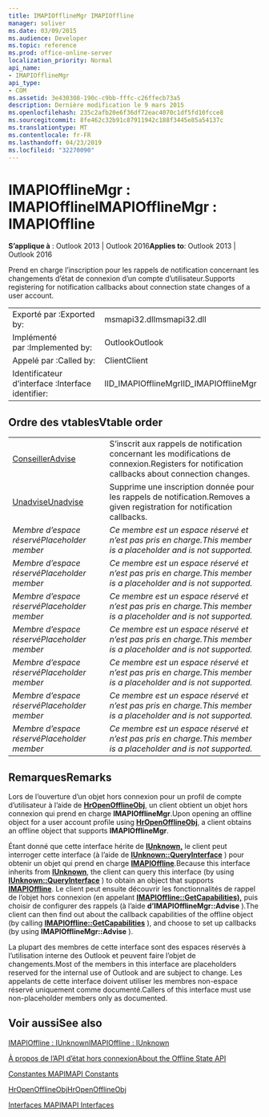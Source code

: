 ```yaml
---
title: IMAPIOfflineMgr IMAPIOffline
manager: soliver
ms.date: 03/09/2015
ms.audience: Developer
ms.topic: reference
ms.prod: office-online-server
localization_priority: Normal
api_name:
- IMAPIOfflineMgr
api_type:
- COM
ms.assetid: 3e430308-190c-c9bb-fffc-c26ffecb73a5
description: Dernière modification le 9 mars 2015
ms.openlocfilehash: 235c2afb20e6f36df72eac4070c1df5fd10fcce8
ms.sourcegitcommit: 8fe462c32b91c87911942c188f3445e85a54137c
ms.translationtype: MT
ms.contentlocale: fr-FR
ms.lasthandoff: 04/23/2019
ms.locfileid: "32270090"
---
```

# <a name="imapiofflinemgr--imapioffline"></a><span data-ttu-id="5a302-103">IMAPIOfflineMgr : IMAPIOffline</span><span class="sxs-lookup"><span data-stu-id="5a302-103">IMAPIOfflineMgr : IMAPIOffline</span></span>

  
  
<span data-ttu-id="5a302-104">**S’applique à** : Outlook 2013 | Outlook 2016</span><span class="sxs-lookup"><span data-stu-id="5a302-104">**Applies to**: Outlook 2013 | Outlook 2016</span></span> 
  
<span data-ttu-id="5a302-105">Prend en charge l’inscription pour les rappels de notification concernant les changements d’état de connexion d’un compte d’utilisateur.</span><span class="sxs-lookup"><span data-stu-id="5a302-105">Supports registering for notification callbacks about connection state changes of a user account.</span></span>
  
|||
|:-----|:-----|
|<span data-ttu-id="5a302-106">Exporté par :</span><span class="sxs-lookup"><span data-stu-id="5a302-106">Exported by:</span></span>  <br/> |<span data-ttu-id="5a302-107">msmapi32.dll</span><span class="sxs-lookup"><span data-stu-id="5a302-107">msmapi32.dll</span></span>  <br/> |
|<span data-ttu-id="5a302-108">Implémenté par :</span><span class="sxs-lookup"><span data-stu-id="5a302-108">Implemented by:</span></span>  <br/> |<span data-ttu-id="5a302-109">Outlook</span><span class="sxs-lookup"><span data-stu-id="5a302-109">Outlook</span></span>  <br/> |
|<span data-ttu-id="5a302-110">Appelé par :</span><span class="sxs-lookup"><span data-stu-id="5a302-110">Called by:</span></span>  <br/> |<span data-ttu-id="5a302-111">Client</span><span class="sxs-lookup"><span data-stu-id="5a302-111">Client</span></span>  <br/> |
|<span data-ttu-id="5a302-112">Identificateur d’interface :</span><span class="sxs-lookup"><span data-stu-id="5a302-112">Interface identifier:</span></span>  <br/> |<span data-ttu-id="5a302-113">IID_IMAPIOfflineMgr</span><span class="sxs-lookup"><span data-stu-id="5a302-113">IID_IMAPIOfflineMgr</span></span>  <br/> |
   
## <a name="vtable-order"></a><span data-ttu-id="5a302-114">Ordre des vtables</span><span class="sxs-lookup"><span data-stu-id="5a302-114">Vtable order</span></span>

|||
|:-----|:-----|
|[<span data-ttu-id="5a302-115">Conseiller</span><span class="sxs-lookup"><span data-stu-id="5a302-115">Advise</span></span>](imapiofflinemgr-advise.md) <br/> |<span data-ttu-id="5a302-116">S’inscrit aux rappels de notification concernant les modifications de connexion.</span><span class="sxs-lookup"><span data-stu-id="5a302-116">Registers for notification callbacks about connection changes.</span></span>  <br/> |
|[<span data-ttu-id="5a302-117">Unadvise</span><span class="sxs-lookup"><span data-stu-id="5a302-117">Unadvise</span></span>](imapiofflinemgr-unadvise.md) <br/> |<span data-ttu-id="5a302-118">Supprime une inscription donnée pour les rappels de notification.</span><span class="sxs-lookup"><span data-stu-id="5a302-118">Removes a given registration for notification callbacks.</span></span>  <br/> |
| <span data-ttu-id="5a302-119">*Membre d’espace réservé*</span><span class="sxs-lookup"><span data-stu-id="5a302-119">*Placeholder member*</span></span>  <br/> | <span data-ttu-id="5a302-120">*Ce membre est un espace réservé et n’est pas pris en charge.*</span><span class="sxs-lookup"><span data-stu-id="5a302-120">*This member is a placeholder and is not supported.*</span></span>  <br/> |
| <span data-ttu-id="5a302-121">*Membre d’espace réservé*</span><span class="sxs-lookup"><span data-stu-id="5a302-121">*Placeholder member*</span></span>  <br/> | <span data-ttu-id="5a302-122">*Ce membre est un espace réservé et n’est pas pris en charge.*</span><span class="sxs-lookup"><span data-stu-id="5a302-122">*This member is a placeholder and is not supported.*</span></span>  <br/> |
| <span data-ttu-id="5a302-123">*Membre d’espace réservé*</span><span class="sxs-lookup"><span data-stu-id="5a302-123">*Placeholder member*</span></span>  <br/> | <span data-ttu-id="5a302-124">*Ce membre est un espace réservé et n’est pas pris en charge.*</span><span class="sxs-lookup"><span data-stu-id="5a302-124">*This member is a placeholder and is not supported.*</span></span>  <br/> |
| <span data-ttu-id="5a302-125">*Membre d’espace réservé*</span><span class="sxs-lookup"><span data-stu-id="5a302-125">*Placeholder member*</span></span>  <br/> | <span data-ttu-id="5a302-126">*Ce membre est un espace réservé et n’est pas pris en charge.*</span><span class="sxs-lookup"><span data-stu-id="5a302-126">*This member is a placeholder and is not supported.*</span></span>  <br/> |
| <span data-ttu-id="5a302-127">*Membre d’espace réservé*</span><span class="sxs-lookup"><span data-stu-id="5a302-127">*Placeholder member*</span></span>  <br/> | <span data-ttu-id="5a302-128">*Ce membre est un espace réservé et n’est pas pris en charge.*</span><span class="sxs-lookup"><span data-stu-id="5a302-128">*This member is a placeholder and is not supported.*</span></span>  <br/> |
| <span data-ttu-id="5a302-129">*Membre d’espace réservé*</span><span class="sxs-lookup"><span data-stu-id="5a302-129">*Placeholder member*</span></span>  <br/> | <span data-ttu-id="5a302-130">*Ce membre est un espace réservé et n’est pas pris en charge.*</span><span class="sxs-lookup"><span data-stu-id="5a302-130">*This member is a placeholder and is not supported.*</span></span>  <br/> |
| <span data-ttu-id="5a302-131">*Membre d’espace réservé*</span><span class="sxs-lookup"><span data-stu-id="5a302-131">*Placeholder member*</span></span>  <br/> | <span data-ttu-id="5a302-132">*Ce membre est un espace réservé et n’est pas pris en charge.*</span><span class="sxs-lookup"><span data-stu-id="5a302-132">*This member is a placeholder and is not supported.*</span></span>  <br/> |
   
## <a name="remarks"></a><span data-ttu-id="5a302-133">Remarques</span><span class="sxs-lookup"><span data-stu-id="5a302-133">Remarks</span></span>

<span data-ttu-id="5a302-134">Lors de l’ouverture d’un objet hors connexion pour un profil de compte d’utilisateur à l’aide de **[HrOpenOfflineObj](hropenofflineobj.md)**, un client obtient un objet hors connexion qui prend en charge **IMAPIOfflineMgr**.</span><span class="sxs-lookup"><span data-stu-id="5a302-134">Upon opening an offline object for a user account profile using **[HrOpenOfflineObj](hropenofflineobj.md)**, a client obtains an offline object that supports **IMAPIOfflineMgr**.</span></span> 
  
<span data-ttu-id="5a302-135">Étant donné que cette interface hérite de **[IUnknown,](https://msdn.microsoft.com/library/ms680509%28v=VS.85%29.aspx)** le client peut interroger cette interface (à l’aide de **[IUnknown::QueryInterface](https://msdn.microsoft.com/library/ms682521%28v=VS.85%29.aspx)** ) pour obtenir un objet qui prend en charge **[IMAPIOffline](imapiofflineiunknown.md)**.</span><span class="sxs-lookup"><span data-stu-id="5a302-135">Because this interface inherits from **[IUnknown](https://msdn.microsoft.com/library/ms680509%28v=VS.85%29.aspx)**, the client can query this interface (by using **[IUnknown::QueryInterface](https://msdn.microsoft.com/library/ms682521%28v=VS.85%29.aspx)** ) to obtain an object that supports **[IMAPIOffline](imapiofflineiunknown.md)**.</span></span> <span data-ttu-id="5a302-136">Le client peut ensuite découvrir les fonctionnalités de rappel de l’objet hors connexion (en appelant **[IMAPIOffline::GetCapabilities),](imapioffline-getcapabilities.md)** puis choisir de configurer des rappels (à l’aide **d’IMAPIOfflineMgr::Advise** ).</span><span class="sxs-lookup"><span data-stu-id="5a302-136">The client can then find out about the callback capabilities of the offline object (by calling **[IMAPIOffline::GetCapabilities](imapioffline-getcapabilities.md)** ), and choose to set up callbacks (by using **IMAPIOfflineMgr::Advise** ).</span></span> 
  
<span data-ttu-id="5a302-137">La plupart des membres de cette interface sont des espaces réservés à l’utilisation interne des Outlook et peuvent faire l’objet de changements.</span><span class="sxs-lookup"><span data-stu-id="5a302-137">Most of the members in this interface are placeholders reserved for the internal use of Outlook and are subject to change.</span></span> <span data-ttu-id="5a302-138">Les appelants de cette interface doivent utiliser les membres non-espace réservé uniquement comme documenté.</span><span class="sxs-lookup"><span data-stu-id="5a302-138">Callers of this interface must use non-placeholder members only as documented.</span></span>
  
## <a name="see-also"></a><span data-ttu-id="5a302-139">Voir aussi</span><span class="sxs-lookup"><span data-stu-id="5a302-139">See also</span></span>



[<span data-ttu-id="5a302-140">IMAPIOffline : IUnknown</span><span class="sxs-lookup"><span data-stu-id="5a302-140">IMAPIOffline : IUnknown</span></span>](imapiofflineiunknown.md)


[<span data-ttu-id="5a302-141">À propos de l’API d’état hors connexion</span><span class="sxs-lookup"><span data-stu-id="5a302-141">About the Offline State API</span></span>](about-the-offline-state-api.md)
  
[<span data-ttu-id="5a302-142">Constantes MAPI</span><span class="sxs-lookup"><span data-stu-id="5a302-142">MAPI Constants</span></span>](mapi-constants.md)
  
[<span data-ttu-id="5a302-143">HrOpenOfflineObj</span><span class="sxs-lookup"><span data-stu-id="5a302-143">HrOpenOfflineObj</span></span>](hropenofflineobj.md)
  
[<span data-ttu-id="5a302-144">Interfaces MAPI</span><span class="sxs-lookup"><span data-stu-id="5a302-144">MAPI Interfaces</span></span>](mapi-interfaces.md)

